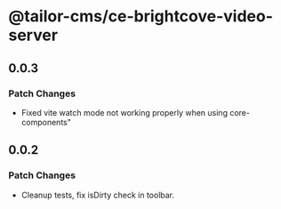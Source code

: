 # @tailor-cms/ce-brightcove-video-server

## 0.0.3

### Patch Changes

- Fixed vite watch mode not working properly when using core-components"

## 0.0.2

### Patch Changes

- Cleanup tests, fix isDirty check in toolbar.
